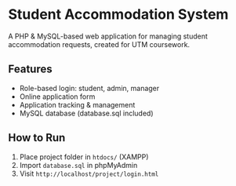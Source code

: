 # Student Accommodation System

A PHP & MySQL-based web application for managing student accommodation requests, created for UTM coursework.

## Features
- Role-based login: student, admin, manager
- Online application form
- Application tracking & management
- MySQL database (database.sql included)

## How to Run
1. Place project folder in `htdocs/` (XAMPP)
2. Import `database.sql` in phpMyAdmin
3. Visit `http://localhost/project/login.html`
